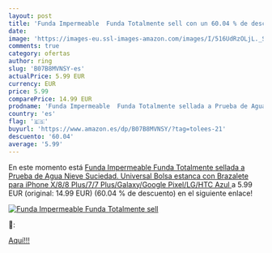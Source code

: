 ```yaml
---
layout: post
title: 'Funda Impermeable  Funda Totalmente sell con un 60.04 % de descuento'
date: 
image: 'https://images-eu.ssl-images-amazon.com/images/I/516UdRzOLjL._SL200_.jpg'
comments: true
category: ofertas
author: ring
slug: 'B07B8MVNSY-es'
actualPrice: 5.99 EUR
currency: EUR
price: 5.99
comparePrice: 14.99 EUR
prodname: 'Funda Impermeable  Funda Totalmente sellada a Prueba de Agua  Nieve  Suciedad. Universal Bolsa estanca con Brazalete para iPhone X/8/8 Plus/7/7 Plus/Galaxy/Google Pixel/LG/HTC  Azul '
country: 'es'
flag: '🇪🇸'
buyurl: 'https://www.amazon.es/dp/B07B8MVNSY/?tag=tolees-21'
descuento: '60.04'
average: '5.99'
---
```


En este momento está [Funda Impermeable  Funda Totalmente sellada a Prueba de Agua  Nieve  Suciedad. Universal Bolsa estanca con Brazalete para iPhone X/8/8 Plus/7/7 Plus/Galaxy/Google Pixel/LG/HTC  Azul ](https://www.amazon.es/dp/B07B8MVNSY/?tag=tolees-21) a 5.99 EUR (original: 14.99 EUR) (60.04 %  de descuento) en el siguiente enlace!

[![Funda Impermeable  Funda Totalmente sell](https://images-eu.ssl-images-amazon.com/images/I/516UdRzOLjL._SL200_.jpg)](https://www.amazon.es/dp/B07B8MVNSY/?tag=tolees-21)

🔎:


[Aquí!!!](https://www.amazon.es/dp/B07B8MVNSY/?tag=tolees-21)
